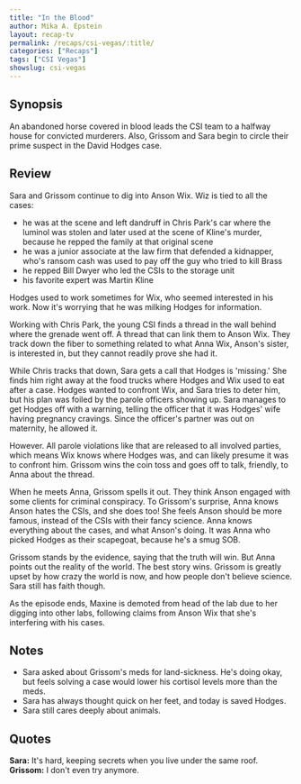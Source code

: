 ```yaml
---
title: "In the Blood"
author: Mika A. Epstein
layout: recap-tv
permalink: /recaps/csi-vegas/:title/
categories: ["Recaps"]
tags: ["CSI Vegas"]
showslug: csi-vegas
---
```


## Synopsis

An abandoned horse covered in blood leads the CSI team to a halfway house for convicted murderers. Also, Grissom and Sara begin to circle their prime suspect in the David Hodges case.

## Review

Sara and Grissom continue to dig into Anson Wix. Wiz is tied to all the cases:

* he was at the scene and left dandruff in Chris Park's car where the luminol was stolen and later used at the scene of Kline's murder, because he repped the family at that original scene
* he was a junior associate at the law firm that defended a kidnapper, who's ransom cash was used to pay off the guy who tried to kill Brass
* he repped Bill Dwyer who led the CSIs to the storage unit
* his favorite expert was Martin Kline

Hodges used to work sometimes for Wix, who seemed interested in his work. Now it's worrying that he was milking Hodges for information.

Working with Chris Park, the young CSI finds a thread in the wall behind where the grenade went off. A thread that can link them to Anson Wix. They track down the fiber to something related to what Anna Wix, Anson's sister, is interested in, but they cannot readily prove she had it. 

While Chris tracks that down, Sara gets a call that Hodges is 'missing.' She finds him right away at the food trucks where Hodges and Wix used to eat after a case. Hodges wanted to confront Wix, and Sara tries to deter him, but his plan was foiled by the parole officers showing up. Sara manages to get Hodges off with a warning, telling the officer that it was Hodges' wife having pregnancy cravings. Since the officer's partner was out on maternity, he allowed it.

However. All parole violations like that are released to all involved parties, which means Wix knows where Hodges was, and can likely presume it was to confront him. Grissom wins the coin toss and goes off to talk, friendly, to Anna about the thread.

When he meets Anna, Grissom spells it out. They think Anson engaged with some clients for criminal conspiracy. To Grissom's surprise, Anna knows Anson hates the CSIs, and she does too! She feels Anson should be more famous, instead of the CSIs with their fancy science. Anna knows everything about the cases, and what Anson's doing. It was Anna who picked Hodges as their scapegoat, because he's a smug SOB.

Grissom stands by the evidence, saying that the truth will win. But Anna points out the reality of the world. The best story wins. Grissom is greatly upset by how crazy the world is now, and how people don't believe science. Sara still has faith though.

As the episode ends, Maxine is demoted from head of the lab due to her digging into other labs, following claims from Anson Wix that she's interfering with his cases.

## Notes

* Sara asked about Grissom's meds for land-sickness. He's doing okay, but feels solving a case would lower his cortisol levels more than the meds.
* Sara has always thought quick on her feet, and today is saved Hodges.
* Sara still cares deeply about animals.

## Quotes

**Sara:** It's hard, keeping secrets when you live under the same roof.
**Grissom:** I don't even try anymore.
